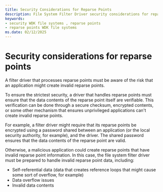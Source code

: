 ```yaml
---
title: Security Considerations for Reparse Points
description: File System Filter Driver security considerations for reparse points
keywords:
- security WDK file systems , reparse points
- reparse points WDK file systems
ms.date: 02/12/2025
---
```


# Security considerations for reparse points

A filter driver that processes reparse points must be aware of the risk that an application might create invalid reparse points.

To ensure the strictest security, a driver that handles reparse points must ensure that the data contents of the reparse point itself are verifiable. This verification can be done through a secure checksum, encrypted contents, or some other mechanism that ensures unprivileged applications can't create invalid reparse points.

For example, a filter driver might require that its reparse points be encrypted using a password shared between an application (or the local security authority, for example), and the driver. The shared password ensures that the data contents of the reparse point are valid.

Otherwise, a malicious application could create reparse points that have invalid reparse point information. In this case, the file system filter driver must be prepared to handle invalid reparse point data, including:

* Self-referential data (data that creates reference loops that might cause some sort of overflow, for example)
* Data overflow issues
* Invalid data contents
